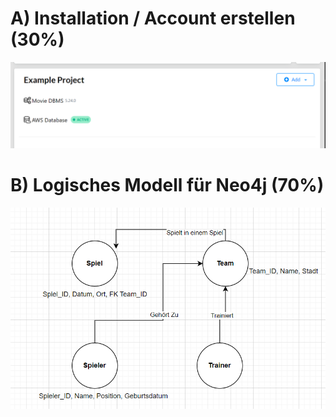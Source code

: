# A) Installation / Account erstellen (30%)
![A](A.png)
# B) Logisches Modell für Neo4j (70%)
![Model](model.png)

